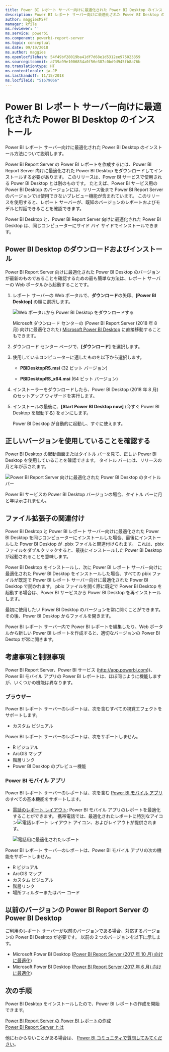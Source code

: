 ```yaml
---
title: Power BI レポート サーバー向けに最適化された Power BI Desktop のインストール
description: Power BI レポート サーバー向けに最適化された Power BI Desktop のインストール方法の詳細
author: maggiesMSFT
manager: kfile
ms.reviewer: ''
ms.service: powerbi
ms.component: powerbi-report-server
ms.topic: conceptual
ms.date: 09/19/2018
ms.author: maggies
ms.openlocfilehash: 54f49bf28019ba41df7d68e1d5312ee975023859
ms.sourcegitcommit: a739a99e1006834a0f56e387c0bd9d945fb8a76b
ms.translationtype: HT
ms.contentlocale: ja-JP
ms.lasthandoff: 11/15/2018
ms.locfileid: "51679066"
---
```

# <a name="install-power-bi-desktop-optimized-for-power-bi-report-server"></a>Power BI レポート サーバー向けに最適化された Power BI Desktop のインストール
Power BI レポート サーバー向けに最適化された Power BI Desktop のインストール方法について説明します。

Power BI Report Server の Power BI レポートを作成するには、Power BI Report Server 向けに最適化された Power BI Desktop をダウンロードしてインストールする必要があります。 このリリースは、Power BI サービスで使用される Power BI Desktop とは別のものです。 たとえば、Power BI サービス用の Power BI Desktop のバージョンには、リリース後まで Power BI Report Server のバージョンでは使用できないプレビュー機能が含まれています。 このリリースを使用すると、レポート サーバーが、既知のバージョンのレポートおよびモデルと対話できることを確認できます。 

Power BI Desktop と、Power BI Report Server 向けに最適化された Power BI Desktop は、同じコンピューターにサイド バイ サイドでインストールできます。

## <a name="download-and-install-power-bi-desktop"></a>Power BI Desktop のダウンロードおよびインストール

Power BI Report Server 向けに最適化された Power BI Desktop のバージョンが最新のものであることを確認するための最も簡単な方法は、レポート サーバーの Web ポータルから起動することです。

1. レポート サーバーの Web ポータルで、**ダウンロード**の矢印、**[Power BI Desktop]** の順に選択します。

    ![Web ポータルから Power BI Desktop をダウンロードする](media/install-powerbi-desktop/report-server-download-web-portal.png)

    Microsoft ダウンロード センターの (Power BI Report Server (2018 年 8 月) 向けに最適化された) [Microsoft Power BI Desktop](https://www.microsoft.com/download/details.aspx?id=57271) に直接移動することもできます。

2. ダウンロード センター ページで、**[ダウンロード]** を選択します。

3. 使用しているコンピューターに適したものを以下から選択します。 

    - **PBIDesktopRS.msi** (32 ビット バージョン)

    - **PBIDesktopRS_x64.msi** (64 ビット バージョン)

1. インストーラーをダウンロードしたら、Power BI Desktop (2018 年 8 月) のセットアップ ウィザードを実行します。

2. インストールの最後に、**[Start Power BI Desktop now]** \(今すぐ Power BI Desktop を起動する\) をオンにします。
   
    Power BI Desktop が自動的に起動し、すぐに使えます。

## <a name="verify-you-are-using-the-correct-version"></a>正しいバージョンを使用していることを確認する
Power BI Desktop の起動画面またはタイトル バーを見て、正しい Power BI Desktop を使用していることを確認できます。 タイトル バーには、リリースの月と年が示されます。

![Power BI Report Server 向けに最適化された Power BI Desktop のタイトル バー](media/install-powerbi-desktop/power-bi-report-server-desktop-august-2018.png)

Power BI サービスの Power BI Desktop バージョンの場合、タイトル バーに月と年は示されません。

## <a name="file-extension-association"></a>ファイル拡張子の関連付け
Power BI Desktop と Power BI レポート サーバー向けに最適化された Power BI Desktop を同じコンピューターにインストールした場合、最後にインストールした Power BI Desktop が .pbix ファイルと関連付けられます。 これは、pbix ファイルをダブルクリックすると、最後にインストールした Power BI Desktop が起動されることを意味します。

Power BI Desktop をインストールし、次に Power BI レポート サーバー向けに最適化された Power BI Desktop をインストールした場合、すべての pbix ファイルが既定で Power BI レポート サーバー向けに最適化された Power BI Desktop で開かれます。 pbix ファイルを開く際に既定で Power BI Desktop を起動する場合は、Power BI サービスから Power BI Desktop を再インストールします。

最初に使用したい Power BI Desktop のバージョンを常に開くことができます。 その後、Power BI Desktop からファイルを開きます。

Power BI レポート サーバー内で Power BI レポートを編集したり、Web ポータルから新しい Power BI レポートを作成すると、適切なバージョンの Power BI Destop が常に開きます。

## <a name="considerations-and-limitations"></a>考慮事項と制限事項
Power BI Report Server、Power BI サービス (http://app.powerbi.com))、Power BI モバイル アプリの Power BI レポートは、ほぼ同じように機能しますが、いくつかの機能は異なります。

### <a name="in-a-browser"></a>ブラウザー
Power BI レポート サーバーのレポートは、次を含むすべての視覚エフェクトをサポートします。

* カスタム ビジュアル

Power BI レポート サーバーのレポートは、次をサポートしません。

* R ビジュアル
* ArcGIS マップ
* 階層リンク
* Power BI Desktop のプレビュー機能

### <a name="in-the-power-bi-mobile-apps"></a>Power BI モバイル アプリ
Power BI レポート サーバーのレポートは、次を含む [Power BI モバイル アプリ](../consumer/mobile/mobile-apps-for-mobile-devices.md)のすべての基本機能をサポートします。

* [電話のレポート レイアウト](../desktop-create-phone-report.md): Power BI モバイル アプリのレポートを最適化することができます。 携帯電話では、最適化されたレポートに特別なアイコン![電話レポート レイアウト アイコン](media/install-powerbi-desktop/power-bi-rs-mobile-optimized-icon.png)、およびレイアウトが提供されます。
  
    ![電話用に最適化されたレポート](media/install-powerbi-desktop/power-bi-rs-mobile-optimized-report.png)

Power BI レポート サーバーのレポートは、Power BI モバイル アプリの次の機能をサポートしません。

* R ビジュアル
* ArcGIS マップ
* カスタム ビジュアル
* 階層リンク
* 場所フィルターまたはバー コード

## <a name="power-bi-desktop-for-earlier-versions-of-power-bi-report-server"></a>以前のバージョンの Power BI Report Server の Power BI Desktop

ご利用のレポート サーバーが以前のバージョンである場合、対応するバージョンの Power BI Desktop が必要です。 以前の 2 つのバージョンを以下に示します。

- Microsoft Power BI Desktop ([Power BI Report Server (2017 年 10 月) 向けに最適化](https://www.microsoft.com/download/details.aspx?id=56136))
- Microsoft Power BI Desktop ([Power BI Report Server (2017 年 6 月) 向けに最適化](https://www.microsoft.com/download/details.aspx?id=55330))

## <a name="next-steps"></a>次の手順
Power BI Desktop をインストールしたので、Power BI レポートの作成を開始できます。

[Power BI Report Server の Power BI レポートの作成](quickstart-create-powerbi-report.md)  
[Power BI Report Server とは](get-started.md)

他にわからないことがある場合は、 [Power BI コミュニティで質問してみてください](https://community.powerbi.com/)。

